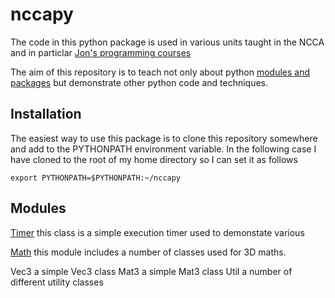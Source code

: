 # nccapy

The code in this python package is used in various units taught in the NCCA and in particlar [Jon's programming courses](https://nccastaff.bournemouth.ac.uk/jmacey/)

The aim of this repository is to teach not only about python [modules and packages](https://docs.python.org/3/tutorial/modules.html) but demonstrate other python code and techniques.

## Installation

The easiest way to use this package is to clone this repository somewhere and add to the PYTHONPATH environment variable. In the following case I have cloned to the root of my home directory so I can set it as follows

```
export PYTHONPATH=$PYTHONPATH:~/nccapy
```

## Modules

[Timer]() this class is a simple execution timer used to demonstate various 

[Math]() this module includes a number of classes used for 3D maths.

Vec3 a simple Vec3 class
Mat3 a simple Mat3 class
Util a number of different utility classes



